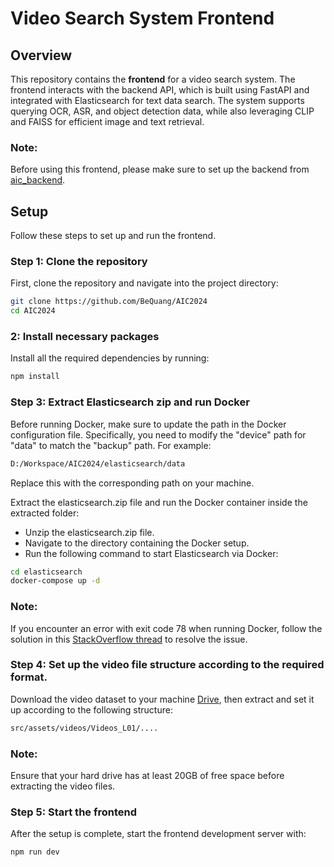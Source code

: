 # Video Search System Frontend

## Overview

This repository contains the **frontend** for a video search system. The frontend interacts with the backend API, which is built using FastAPI and integrated with Elasticsearch for text data search. The system supports querying OCR, ASR, and object detection data, while also leveraging CLIP and FAISS for efficient image and text retrieval.

### Note:

Before using this frontend, please make sure to set up the backend from [aic_backend](https://github.com/xlinh2301/aic_backend).

## Setup

Follow these steps to set up and run the frontend.

### Step 1: Clone the repository

First, clone the repository and navigate into the project directory:

```bash
git clone https://github.com/BeQuang/AIC2024
cd AIC2024
```

### 2: Install necessary packages

Install all the required dependencies by running:

```bash
npm install
```

### Step 3: Extract Elasticsearch zip and run Docker

Before running Docker, make sure to update the path in the Docker configuration file. Specifically, you need to modify the "device" path for "data" to match the "backup" path. For example:

```bash
D:/Workspace/AIC2024/elasticsearch/data
```

Replace this with the corresponding path on your machine.

Extract the elasticsearch.zip file and run the Docker container inside the extracted folder:

- Unzip the elasticsearch.zip file.
- Navigate to the directory containing the Docker setup.
- Run the following command to start Elasticsearch via Docker:

```bash
cd elasticsearch
docker-compose up -d
```

### Note:

If you encounter an error with exit code 78 when running Docker, follow the solution in this [StackOverflow thread](https://stackoverflow.com/questions/56937171/efk-elasticsearch-1-exited-with-code-78-when-install-elasticsearch) to resolve the issue.

### Step 4: Set up the video file structure according to the required format.

Download the video dataset to your machine [Drive](https://drive.google.com/file/d/1-HZEpOnVWgpYiTmog-KAZ9Hxa8Ra-gMv/view?fbclid=IwY2xjawFSEmFleHRuA2FlbQIxMQABHSaKA9xGBhwN9lxzxRyoSAojxKHeJk7L5pFe49BM0ng8hCsryqvi1VA1mQ_aem_qep-WTJZoa3Fk5JNSRKGzg), then extract and set it up according to the following structure:

```bash
src/assets/videos/Videos_L01/....
```

### Note:

Ensure that your hard drive has at least 20GB of free space before extracting the video files.

### Step 5: Start the frontend

After the setup is complete, start the frontend development server with:

```bash
npm run dev
```

